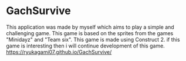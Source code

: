 # GachSurvive
This application was made by myself which aims to play a simple and challenging game.  This game is based on the sprites from the games "Minidayz" and "Team six".  This game is made using Construct 2. if this game is interesting then i will continue development of this game.
https://ryukagami07.github.io/GachSurvive/
